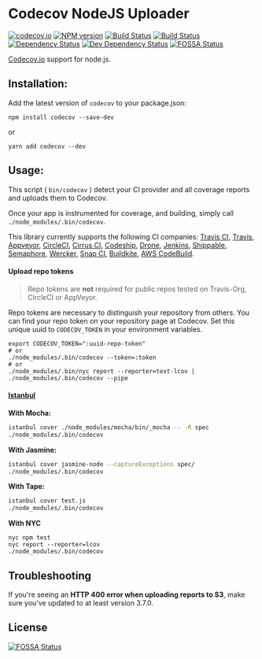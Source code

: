 # Codecov NodeJS Uploader

[![codecov.io](https://codecov.io/github/codecov/codecov-node/coverage.svg?branch=master)](https://codecov.io/github/codecov/codecov-node?branch=master)
[![NPM version][npm-image]][npm-url]
[![Build Status][github-actions-image]][github-actions-url]
[![Build Status][travis-image]][travis-url]
[![Dependency Status][depstat-image]][depstat-url]
[![Dev Dependency Status][devdepstat-image]][devdepstat-url]
[![FOSSA Status](https://app.fossa.com/api/projects/git%2Bgithub.com%2Fcodecov%2Fcodecov-node.svg?type=shield)](https://app.fossa.com/projects/git%2Bgithub.com%2Fcodecov%2Fcodecov-node?ref=badge_shield)

[Codecov.io](https://codecov.io/) support for node.js.

## Installation:

Add the latest version of `codecov` to your package.json:

```
npm install codecov --save-dev
```

or

```
yarn add codecov --dev
```

## Usage:

This script ( `bin/codecov` ) detect your CI provider and all coverage reports and uploads them to Codecov.

Once your app is instrumented for coverage, and building, simply call `./node_modules/.bin/codecov`.

This library currently supports the following CI companies: [Travis CI](https://travis-ci.org/), [Travis](https://travis-ci.com/), [Appveyor](https://appveyor.com/), [CircleCI](https://circleci.com/), [Cirrus CI](https://cirrus-ci.org/), [Codeship](https://codeship.io/), [Drone](https://drone.io/), [Jenkins](http://jenkins-ci.org/), [Shippable](https://shippable.com/), [Semaphore](https://semaphoreapp.com/), [Wercker](https://wercker.com/), [Snap CI](https://snap-ci.com/), [Buildkite](https://buildkite.com/), [AWS CodeBuild](https://aws.amazon.com/codebuild/).

#### Upload repo tokens

> Repo tokens are **not** required for public repos tested on Travis-Org, CircleCI or AppVeyor.

Repo tokens are necessary to distinguish your repository from others. You can find your repo token on your repository page at Codecov. Set this unique uuid to `CODECOV_TOKEN` in your environment variables.

```
export CODECOV_TOKEN=":uuid-repo-token"
# or
./node_modules/.bin/codecov --token=:token
# or
./node_modules/.bin/nyc report --reporter=text-lcov | ./node_modules/.bin/codecov --pipe
```

#### [Istanbul](https://github.com/gotwarlost/istanbul)

**With Mocha:**

```sh
istanbul cover ./node_modules/mocha/bin/_mocha -- -R spec
./node_modules/.bin/codecov
```

**With Jasmine:**

```sh
istanbul cover jasmine-node --captureExceptions spec/
./node_modules/.bin/codecov
```

**With Tape:**

```sh
istanbul cover test.js
./node_modules/.bin/codecov
```

[appveyor-url]: https://ci.appveyor.com/project/eddiemoore/codecov-node-s38o6/branch/master
[github-actions-image]: https://github.com/codecov/codecov-node/workflows/Node%20CI/badge.svg
[github-actions-url]: https://github.com/codecov/codecov-node/actions?query=workflow%3A%22Node+CI%22
[travis-image]: https://travis-ci.org/codecov/codecov-node.svg?branch=master
[travis-url]: https://travis-ci.org/codecov/codecov-node
[npm-url]: https://npmjs.org/package/codecov
[npm-image]: https://img.shields.io/npm/v/codecov.svg
[depstat-url]: https://david-dm.org/codecov/codecov-node
[depstat-image]: https://david-dm.org/codecov/codecov-node/status.svg
[devdepstat-url]: https://david-dm.org/codecov/codecov-node?type=dev
[devdepstat-image]: https://david-dm.org/codecov/codecov-node/dev-status.svg

**With NYC**

```
nyc npm test
nyc report --reporter=lcov
./node_modules/.bin/codecov
```

## Troubleshooting

If you're seeing an **HTTP 400 error when uploading reports to S3**, make sure you've updated to at least version 3.7.0.


## License
[![FOSSA Status](https://app.fossa.com/api/projects/git%2Bgithub.com%2Fcodecov%2Fcodecov-node.svg?type=large)](https://app.fossa.com/projects/git%2Bgithub.com%2Fcodecov%2Fcodecov-node?ref=badge_large)